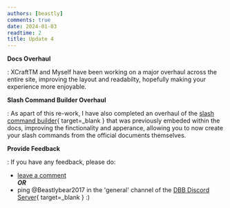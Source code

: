 ```yaml
---
authors: [beastly]
comments: true
date: 2024-01-03
readtime: 2
title: Update 4
---
```


**Docs Overhaul**

:   XCraftTM and Myself have been working on a major overhaul across the entire site, 
    improving the layout and readabilty, hopefully making your experience more enjoyable.

<!-- more -->

**Slash Command Builder Overhaul**

:   As apart of this re-work, I have also completed an overhaul of the 
    [slash command builder](https://github.com/bsati/dc-app-command-builder){ target=_blank }
    that was previously embeded within the docs, improving the finctionality and apperance, 
    allowing you to now create your slash commands from the official documents themselves.


**Provide Feedback**

:   If you have any feedback, please do:<br>
- [leave a comment](/blog/2024/01/03/update-4/)<br>
***OR***<br>
- ping @‎Beastlybear2017 in the 'general' channel of the [DBB Discord Server](https://discord.gg/PAzxTDw "Join the Discord!"){ target=_blank } :)